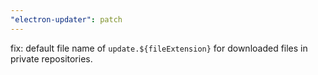 ```yaml
---
"electron-updater": patch
---
```


fix: default file name of `update.${fileExtension}` for downloaded files in private repositories.
